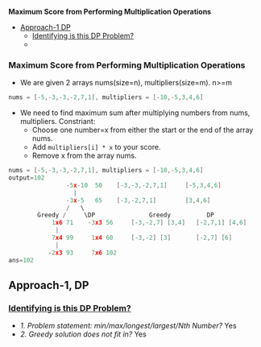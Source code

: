 **Maximum Score from Performing Multiplication Operations**
- [Approach-1 DP](#a)
  - [Identifying is this DP Problem?](#i)
  - 

### Maximum Score from Performing Multiplication Operations
- We are given 2 arrays nums(size=n), multipliers(size=m). n>=m
```c
nums = [-5,-3,-3,-2,7,1], multipliers = [-10,-5,3,4,6]
```
- We need to find maximum sum after multiplying numbers from nums, multipliers. Constriant:
  - Choose one number=x from either the start or the end of the array nums.
  - Add `multipliers[i] * x` to your score.
  - Remove x from the array nums.
```c
nums = [-5,-3,-3,-2,7,1], multipliers = [-10,-5,3,4,6]
output=102
                -5x-10  50    [-3,-3,-2,7,1]     [-5,3,4,6]
                  |
                -3x-5   65    [-3,-2,7,1]        [3,4,6]
                /   \
        Greedy /     \DP               Greedy          DP
            1x6 71    -3x3 56     [-3,-2,7] [3,4]   [-2,7,1] [4,6]
             |
            7x4 99     1x4 60     [-3,-2] [3]       [-2,7] [6]
             |
           -2x3 93     7x6 102
ans=102
```

<a name=a></a>
## Approach-1, DP
<a name=i></a>
### [Identifying is this DP Problem?](/DS_Questions/Algorithms/Dynamic_Programming#i)
- _1. Problem statement: min/max/longest/largest/Nth Number?_ Yes
- _2. Greedy solution does not fit in?_ Yes

### 
